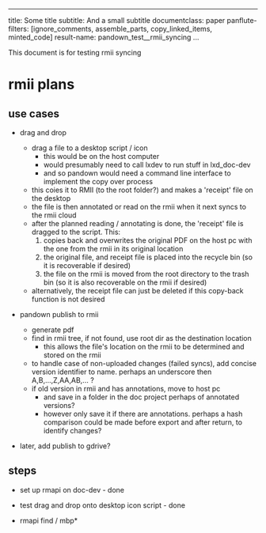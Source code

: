 
---
title: Some title
subtitle: And a small subtitle
documentclass: paper
panflute-filters: [ignore_comments, assemble_parts, copy_linked_items, minted_code]
result-name: pandown_test__rmii_syncing
...

This document is for testing rmii syncing

# rmii plans

## use cases
- drag and drop
	 - drag a file to a desktop script / icon
	 	- this would be on the host computer
	 	- would presumably need to call lxdev to run stuff in lxd_doc-dev
	 	- and so pandown would need a command line interface to implement the copy over process
	- this coies it to RMII (to the root folder?) and makes a 'receipt' file on the desktop
	- the file is then annotated or read on the rmii when it next syncs to the rmii cloud
	- after the planned reading / annotating is done, the 'receipt' file is dragged to the script. This:
		1. copies back and overwrites the original PDF on the host pc with the one from the rmii in its original location
		2. the original file, and receipt file is placed into the recycle bin (so it is recoverable if desired)
		3. the file on the rmii is moved from the root directory to the trash bin (so it is also recoverable on the rmii if desired)
	- alternatively, the receipt file can just be deleted if this copy-back function is not desired

- pandown publish to rmii
	- generate pdf
	- find in rmii tree, if not found, use root dir as the destination location
		- this allows the file's location on the rmii to be determined and stored on the rmii
	- to handle case of non-uploaded changes (failed syncs), add concise version identifier to name. perhaps an underscore then A,B,...,Z,AA,AB,... ?
	- if old version in rmii and has annotations, move to host pc
		- and save in a folder in the doc project perhaps of annotated versions?
		- however only save it if there are annotations. perhaps a hash comparison could be made before export and after return, to identify changes?
- later, add publish to gdrive?


## steps

- set up rmapi on doc-dev - done
- test drag and drop onto desktop icon script - done


- rmapi find / mbp*